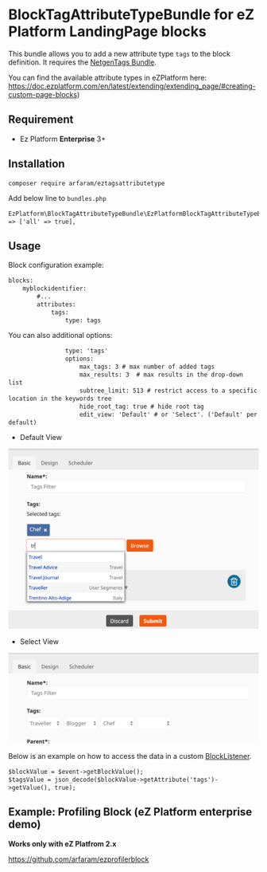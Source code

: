 
# BlockTagAttributeTypeBundle for eZ Platform LandingPage blocks

This bundle allows you to add a new attribute type `tags` to the block definition. It requires the [NetgenTags Bundle](https://github.com/netgen/TagsBundle).

You can find the available attribute types in eZPlatform here: https://doc.ezplatform.com/en/latest/extending/extending_page/#creating-custom-page-blocks)

## Requirement

- Ez Platform **Enterprise** 3+

## Installation 

```
composer require arfaram/eztagsattributetype
```

Add below line to `bundles.php`

```
EzPlatform\BlockTagAttributeTypeBundle\EzPlatformBlockTagAttributeTypeBundle::class => ['all' => true],

```

## Usage

Block configuration example:

```
blocks:
    myblockidentifier:
        #...
        attributes:
            tags:
                type: tags

```

You can also additional options:

```
                type: 'tags'
                options:
                    max_tags: 3 # max number of added tags 
                    max_results: 3  # max results in the drop-down list
                    subtree_limit: 513 # restrict access to a specific location in the keywords tree
                    hide_root_tag: true # hide root tag
                    edit_view: 'Default' # or 'Select'. ('Default' per default)
```

- Default View

<img src="doc/tags_attribute_type.png" />

- Select View

<img src="doc/tags_attribute_type_select_view.png" />

Below is an example on how to access the data in a custom [BlockListener](https://doc.ezplatform.com/en/latest/extending/extending_page/#creating-custom-page-blocks).

```
$blockValue = $event->getBlockValue();
$tagsValue = json_decode($blockValue->getAttribute('tags')->getValue(), true);

```

## Example: Profiling Block (eZ Platform enterprise demo)
**Works only with eZ Platfrom 2.x**

https://github.com/arfaram/ezprofilerblock
